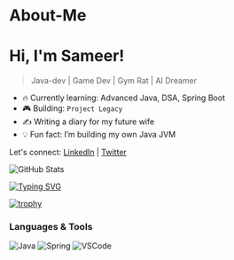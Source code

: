 # About-Me

# Hi, I'm Sameer!
> Java-dev | Game Dev | Gym Rat | AI Dreamer

- 🔥 Currently learning: Advanced Java, DSA, Spring Boot
- 🎮 Building: `Project Legacy`
- ✍️ Writing a diary for my future wife
- 💡 Fun fact: I’m building my own Java JVM

Let's connect: [LinkedIn](https://linkedin.com/zenigm) | [Twitter](https://twitter.com/seedeku)

![GitHub Stats](https://github-readme-stats.vercel.app/api?username=zenigm&show_icons=true&theme=tokyonight)

[![Typing SVG](https://readme-typing-svg.herokuapp.com?font=Fira+Code&duration=3000&pause=1000&color=F700DC&center=true&vCenter=true&width=450&lines=Hey+I'm+Sameer+(aka+Java+Bhai);I'm+a+coder%2C+gamer+%26+lover+of+chai;Currently+working+on+Project+Legacy)](https://git.io/typing-svg)

[![trophy](https://github-profile-trophy.vercel.app/?username=zenigm&theme=onedark)](https://github.com/ryo-ma/github-profile-trophy)


### Languages & Tools
![Java](https://img.shields.io/badge/-Java-000?&logo=Java&logoColor=white)
![Spring](https://img.shields.io/badge/-Spring-6DB33F?&logo=spring&logoColor=white)
![VSCode](https://img.shields.io/badge/-VSCode-007ACC?&logo=visual-studio-code&logoColor=white)

